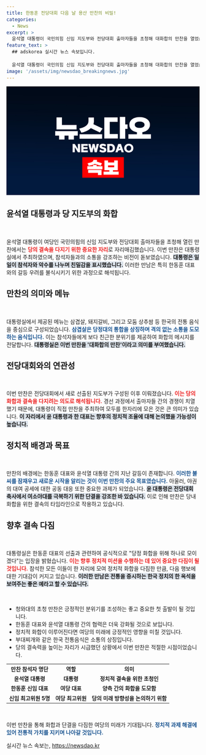 ```yaml
---
title: 한동훈 전당대회 다음 날 용산 만찬의 비밀!
categories:
  - News
excerpt: >
  윤석열 대통령이 국민의힘 신임 지도부와 전당대회 출마자들을 초청해 대화합의 만찬을 열었습니다. 삼겹살로 통합의 의미를 강조하며 당의 결속력을 다지려는 노력이 밝혀졌습니다. 이 만찬은 갈등설을 잠재우고 화합을 도모하는 중요한 자리로 여겨집니다.
feature_text: >
  ## adskorea 실시간 뉴스 속보입니다.

  윤석열 대통령이 국민의힘 신임 지도부와 전당대회 출마자들을 초청해 대화합의 만찬을 열었습니다. 삼겹살로 통합의 의미를 강조하며 당의 결속력을 다지려는 노력이 밝혀졌습니다. 이 만찬은 갈등설을 잠재우고 화합을 도모하는 중요한 자리로 여겨집니다.
image: '/assets/img/newsdao_breakingnews.jpg'
---
```


<p><img src="/assets/img/newsdao_breakingnews.jpg" alt="adskorea 속보" /></p>

<h2 data-ke-size="size26">윤석열 대통령과 당 지도부의 화합</h2>

<p data-ke-size="size16">&nbsp;</p>

<p>윤석열 대통령이 여당인 국민의힘의 신임 지도부와 전당대회 출마자들을 초청해 열린 만찬에서는 <b><span style="color: #ee2323;">당의 결속을 다지기 위한 중요한 자리</span></b>로 자리매김했습니다. 이번 만찬은 대통령실에서 주최하였으며, 참석자들과의 소통을 강조하는 비전이 돋보였습니다. <b><span style="background-color: #21538527;">대통령은 일일이 참석자와 악수를 나누며 친밀감을 표시했습니다.</span></b> 이러한 만남은 특히 한동훈 대표와의 갈등 우려를 불식시키기 위한 과정으로 해석됩니다.</p>

<h2 data-ke-size="size26">만찬의 의미와 메뉴</h2>

<p data-ke-size="size16">&nbsp;</p>

<p>대통령실에서 제공된 메뉴는 삼겹살, 돼지갈비, 그리고 모둠 상추쌈 등 한국의 전통 음식을 중심으로 구성되었습니다. <b><span style="color: #1a5490;">삼겹살은 당정대의 통합을 상징하며 격의 없는 소통을 도모하는 음식입니다.</span></b> 이는 참석자들에게 보다 친근한 분위기를 제공하여 화합의 메시지를 전달합니다. <b><span style="background-color: #21538527;">대통령실은 이번 만찬을 '대화합의 만찬'이라고 의미를 부여했습니다.</span></b></p>

<h2 data-ke-size="size26">전당대회와의 연관성</h2>

<p data-ke-size="size16">&nbsp;</p>

<p>이번 만찬은 전당대회에서 새로 선출된 지도부가 구성된 이후 이뤄졌습니다. <b><span style="color: #ee2323;">이는 당의 화합과 결속을 다지려는 의도로 해석됩니다.</span></b> 경선 과정에서 출마자들 간의 경쟁이 치열했기 때문에, 대통령이 직접 만찬을 주최하여 모두를 한자리에 모은 것은 큰 의미가 있습니다. <b><span style="background-color: #21538527;">이 자리에서 윤 대통령과 한 대표는 향후의 정치적 조율에 대해 논의했을 가능성이 높습니다.</span></b></p>

<h2 data-ke-size="size26">정치적 배경과 목표</h2>

<p data-ke-size="size16">&nbsp;</p>

<p>만찬의 배경에는 한동훈 대표와 윤석열 대통령 간의 지난 갈등이 존재합니다. <b><span style="color: #1a5490;">이러한 불씨를 잠재우고 새로운 시작을 알리는 것이 이번 만찬의 주요 목표였습니다.</span></b> 아울러, 야권의 대여 공세에 대한 공동 대응 또한 중요한 과제가 되었습니다. <b><span style="background-color: #21538527;">윤 대통령은 전당대회 축사에서 여소야대를 극복하기 위한 단결을 강조한 바 있습니다.</span></b> 이로 인해 만찬은 당내 화합을 위한 결속의 타임라인으로 작용하고 있습니다.</p>

<h2 data-ke-size="size26">향후 결속 다짐</h2>

<p data-ke-size="size16">&nbsp;</p>

<p>대통령실은 한동훈 대표의 선출과 관련하여 공식적으로 "당정 화합을 위해 하나로 모이겠다"는 입장을 밝혔습니다. <b><span style="color: #ee2323;">이는 향후 정치적 미션을 수행하는 데 있어 중요한 다짐이 될 것입니다.</span></b> 참석한 모든 이들이 한 자리에 모여 정치적 화합을 다짐한 만큼, 다음 행보에 대한 기대감이 커지고 있습니다. <b><span style="background-color: #21538527;">이러한 만남은 전통을 중시하는 한국 정치의 한 옥석을 보여주는 좋은 예라고 할 수 있습니다.</span></b> </p>

<p data-ke-size="size16">&nbsp;</p>

<div>
<ul>
<li>청와대의 초청 만찬은 긍정적인 분위기를 조성하는 좋고 중요한 첫 출발이 될 것입니다.</li>
<li>한동훈 대표와 윤석열 대통령 간의 협력은 더욱 강화될 것으로 보입니다.</li>
<li>정치적 화합이 이루어진다면 여당의 미래에 긍정적인 영향을 미칠 것입니다.</li>
<li>부대찌개와 같은 한국 전통음식은 소통의 상징입니다.</li>
<li>당의 결속력을 높이는 자리가 시급했던 상황에서 이번 만찬은 적절한 시점이었습니다.</li>
</ul>
</div>

<table style="width: 100%; border-collapse: collapse;">
<tr>
<td style="text-align: center; height: 17px;"><b>만찬 참석자 명단</b></td>
<td style="text-align: center; height: 17px;"><b>역할</b></td>
<td style="text-align: center; height: 17px;"><b>의미</b></td>
</tr>
<tr>
<td style="text-align: center; height: 17px;"><b>윤석열 대통령</b></td>
<td style="text-align: center; height: 17px;"><b>대통령</b></td>
<td style="text-align: center; height: 17px;"><b>정치적 결속을 위한 초청인</b></td>
</tr>
<tr>
<td style="text-align: center; height: 17px;"><b>한동훈 신임 대표</b></td>
<td style="text-align: center; height: 17px;"><b>여당 대표</b></td>
<td style="text-align: center; height: 17px;"><b>양측 간의 화합을 도모함</b></td>
</tr>
<tr>
<td style="text-align: center; height: 17px;"><b>신임 최고위원 5명</b></td>
<td style="text-align: center; height: 17px;"><b>여당 최고위원</b></td>
<td style="text-align: center; height: 17px;"><b>당의 미래 방향성을 논의하기 위함</b></td>
</tr>
</table>

<p data-ke-size="size16">&nbsp;</p> 

<p>이번 만찬을 통해 화합과 단결을 다짐한 여당의 미래가 기대됩니다. <b><span style="color: #1a5490;">정치적 과제 해결에 있어 전통적 가치를 지키며 나아갈 것입니다.</span></b></p>
실시간 뉴스 속보는, <a href="https://newsdao.kr" rel="dofollow">https://newsdao.kr</a>


